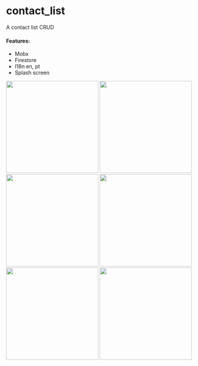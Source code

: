 # contact_list

A contact list CRUD

#### Features:
- Mobx
- Firestore
- I18n en, pt
- Splash screen

<div>
  <img src="https://user-images.githubusercontent.com/20539985/82758272-e5ea3c80-9dbb-11ea-9614-0e0d10414615.png" width="250"/>
  <img src="https://user-images.githubusercontent.com/20539985/82758276-e97dc380-9dbb-11ea-9da6-77de59e81892.png" width="250"/>
  <img src="https://user-images.githubusercontent.com/20539985/82759768-bf310380-9dc5-11ea-95a7-b5d1e441d453.png" width="250"/>
  <img src="https://user-images.githubusercontent.com/20539985/82758280-ed114a80-9dbb-11ea-99ca-ac5f81228bb5.png" width="250"/>
  <img src="https://user-images.githubusercontent.com/20539985/82758283-ee427780-9dbb-11ea-8375-9bc8fffc7ddc.png" width="250"/>
  <img src="https://user-images.githubusercontent.com/20539985/82759770-c0fac700-9dc5-11ea-9a8b-8a240423a4ce.png" width="250"/>
</div>
